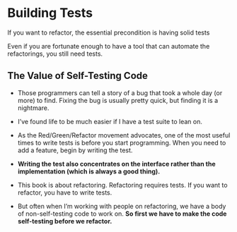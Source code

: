 # Building Tests

If you want to refactor, the essential precondition is having solid tests

Even if you are fortunate enough to have a tool that can automate the refactorings, you still need tests.

## The Value of Self-Testing Code

+ Those programmers can tell a story of a bug that took a whole day (or more) to find. Fixing the bug is usually pretty quick, but finding it is a nightmare.

+ I’ve found life to be much easier if I have a test suite to lean on.

+ As the Red/Green/Refactor movement advocates, one of the most useful times to write tests is before you start programming. When you need to add a feature, begin by writing the test.

+ **Writing the test also concentrates on the interface rather than the implementation (which is always a good thing).**

+ This book is about refactoring. Refactoring requires tests. If you want to refactor, you have to write tests.

+ But often when I’m working with people on refactoring, we have a body of non-self-testing code to work on. **So first we have to make the code self-testing before we refactor.**


